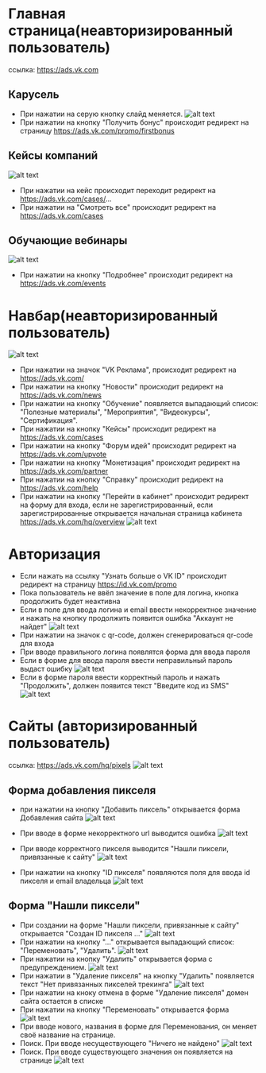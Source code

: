 # Главная страница(неавторизированный пользователь)
ссылка: https://ads.vk.com

## Карусель 
- При нажатии на серую кнопку слайд меняется.
![alt text](1714235341.png)
- При нажатии на кнопку "Получить бонус" происходит редирект на страницу https://ads.vk.com/promo/firstbonus
## Кейсы компаний
![alt text](1714240605.png)
- При нажатии на кейс происходит переходит редирект на https://ads.vk.com/cases/... 
- При нажатии на "Смотреть все" происходит редирект на https://ads.vk.com/cases 
## Обучающие вебинары
![alt text](1714240631.png)
- При нажатии на кнопку "Подробнее" происходит редирект на https://ads.vk.com/events
# Навбар(неавторизированный пользователь)
![alt text](1714240778.png)
- При нажатии на значок "VK Реклама", происходит редирект на https://ads.vk.com/
- При нажатии на кнопку "Новости" происходит редирект на https://ads.vk.com/news
- При нажатии на кнопку "Обучение" появляется выпадающий список: "Полезные материалы", "Мероприятия", "Видеокурсы", "Сертификация".
- При нажатии на кнопку "Кейсы" происходит редирект на https://ads.vk.com/cases
- При нажатии на кнопку "Форум идей" происходит редирект на https://ads.vk.com/upvote
- При нажатии на кнопку "Монетизация" происходит редирект на https://ads.vk.com/partner
- При нажатии на кнопку "Справку" происходит редирект на https://ads.vk.com/help
- При нажатии на кнопку "Перейти в кабинет" происходит редирект на форму для входа, если не зарегистрированный, если зарегистрированные открывается начальная страница кабинета https://ads.vk.com/hq/overview
![alt text](1714252505.png)
# Авторизация
- Если нажать на ссылку "Узнать больше о VK ID" происходит редирект на страницу https://id.vk.com/promo
- Пока пользователь не ввёл значение в поле для логина, кнопка продолжить будет неактивна
- Если в поле для ввода логина и email ввести некорректное значение и нажать на кнопку продолжить появится ошибка "Аккаунт не найдет"
![alt text](1714252594.png)
- При нажатии на значок с qr-code, должен сгенерироваться qr-code для входа
- При вводе правильного логина появлятся форма для ввода пароля
- Если в форме для ввода пароля ввести неправильный пароль выдаст ошибку
![alt text](1714253842.png)
- Если в форме пароля ввести корректный пароль и нажать "Продолжить", должен появится текст "Введите код из SMS"
![alt text](1714295759.png)
# Сайты (авторизированный пользователь)
ссылка: https://ads.vk.com/hq/pixels
![alt text](1714316745.png)
## Форма добавления пикселя
- при нажатии на кнопку "Добавить пиксель" открывается форма Добавления сайта
![alt text](1714316815.png)
- При вводе в форме некорректного url выводится ошибка 
![alt text](1714316913.png)

- При вводе корректного пикселя выводится "Нашли пиксели, привязанные к сайту"
![alt text](1714317219.png)
- При нажатии на кнопку "ID пикселя"  появляются поля для ввода id пикселя и email владельца
![alt text](1714328917.png)
## Форма "Нашли пиксели"
- При создании на форме "Нашли пиксели, привязанные к сайту" открывается "Создан ID пикселя ..."
![alt text](1714317477.png)
- При нажатии на кнопку "..." открывается выпадающий список: "Переменовать", "Удалить".
![alt text](1714317550.png)
- При нажатии на кнопку "Удалить" открывается форма с предупреждением.
![alt text](1714317684.png)
- При нажатии в "Удаление пикселя" на кнопку "Удалить" появляется текст "Нет привязанных пикселей трекинга" ![alt text](1714317799.png)
- При нажатии на кноку отмена в форме "Удаление пикселя" домен сайта остается в списке
- При нажатии на кнопку "Переменовать" открывается форма ![alt text](1714317959.png)
- При вводе нового, названия в форме для Переменования, он меняет своё название на странице.
- Поиск. При вводе несуществующего "Ничего  не найдено" ![alt text](1714318547.png)
- Поиск. При вводе существующего значения он появляется на странице ![alt text](1714318661.png)
